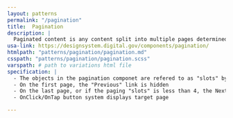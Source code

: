```yaml
---
layout: patterns
permalink: "/pagination"
title:  Pagination
description: |
  Paginated content is any content split into multiple pages determined only by a specific amount of content per page, not split by any meaningful attribute, like feature or subject or step. Search results and article collections are often paginated. Readers use the pagination component to move from page to page in paginated content, or directly to the first or last page of the paginated set.
usa-link: https://designsystem.digital.gov/components/pagination/
htmlpath: "patterns/pagination/pagination.md"
csspath: "patterns/pagination/pagination.scss"
varspath: # path to variations html file
specification: |
  - The objects in the pagination componet are refered to as "slots" by the USWDS. 
  - On the first page, the "Previous" link is hidden
  - On the last page, or if the paging "slots" is less than 4, the Next link is hidden
  - OnClick/OnTap button system displays target page

---
```

<!--- if extra information is needed for this pattern, write here in Markdown. -->
<!--- to learn markdown format go to https://docs.github.com/en/github/writing-on-github/basic-writing-and-formatting-syntax -->



